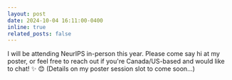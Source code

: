 ```yaml
---
layout: post
date: 2024-10-04 16:11:00-0400
inline: true
related_posts: false
---
```


I will be attending NeurIPS in-person this year. Please come say hi at my poster, or feel free to reach out if you're Canada/US-based and would like to chat! :sparkles: :blush: (Details on my poster session slot to come soon...)
